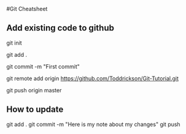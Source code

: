 #Git Cheatsheet

## Add existing code to github


git init

git add .

git commit -m "First commit"

git remote add origin https://github.com/Toddrickson/Git-Tutorial.git

git push origin master

## How to update

git add .
git commit -m "Here is my note about my changes"
git push